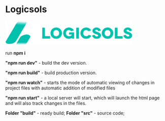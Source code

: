 # Logicsols

![Logicsols](src/img/header-logo.png)

run **npm i**

**"npm run dev"** - build the dev version.

**"npm run build"** - build production version.

**"npm run watch"** - starts the mode of automatic viewing of changes in project files with automatic addition of modified files

**"npm run start"** - a local server will start, which will launch the html page and will also track changes in the files.


**Folder "build"** - ready build;
**Folder "src"** - source code;